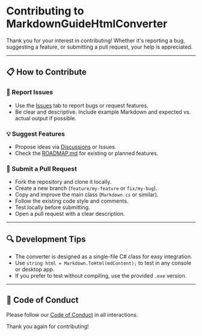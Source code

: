 # Contributing to MarkdownGuideHtmlConverter

Thank you for your interest in contributing! Whether it's reporting a bug, suggesting a feature, or submitting a pull request, your help is appreciated.

---

## 📋 How to Contribute

### 🐞 Report Issues

- Use the [Issues](https://github.com/milos-p-lab/MarkdownGuideHtmlConverter/issues) tab to report bugs or request features.
- Be clear and descriptive. Include example Markdown and expected vs. actual output if possible.

### 💡 Suggest Features

- Propose ideas via [Discussions](https://github.com/milos-p-lab/MarkdownGuideHtmlConverter/discussions) or Issues.
- Check the [ROADMAP.md](docs/ROADMAP.md) for existing or planned features.

### 🔧 Submit a Pull Request

- Fork the repository and clone it locally.
- Create a new branch (`feature/my-feature` or `fix/my-bug`).
- Copy and improve the main class (`Markdown.cs` or similar).
- Follow the existing code style and comments.
- Test locally before submitting.
- Open a pull request with a clear description.

---

## 🔍 Development Tips

- The converter is designed as a single-file C# class for easy integration.
- Use `string html = Markdown.ToHtml(mdContent);` to test in any console or desktop app.
- If you prefer to test without compiling, use the provided `.exe` version.

---

## 🤝 Code of Conduct

Please follow our [Code of Conduct](CODE_OF_CONDUCT.md) in all interactions.

Thank you again for contributing!
